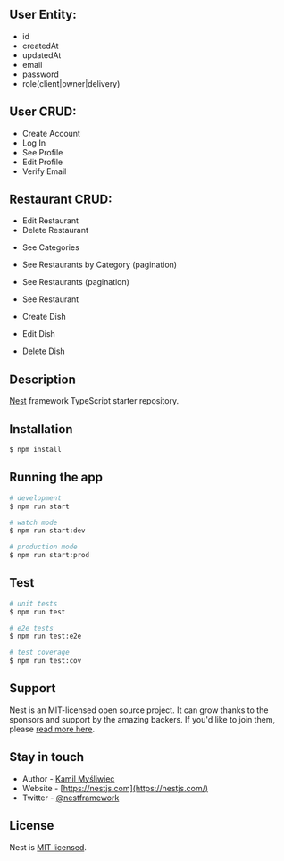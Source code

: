 ## User Entity:

- id
- createdAt
- updatedAt
- email
- password
- role(client|owner|delivery)

## User CRUD:

* Create Account
* Log In
* See Profile
* Edit Profile
* Verify Email

## Restaurant CRUD:

* Edit Restaurant 
* Delete Restaurant

- See Categories
- See Restaurants by Category (pagination)
- See Restaurants (pagination)
- See Restaurant

- Create Dish
- Edit Dish
- Delete Dish

## Description

[Nest](https://github.com/nestjs/nest) framework TypeScript starter repository.

## Installation

```bash
$ npm install
```

## Running the app

```bash
# development
$ npm run start

# watch mode
$ npm run start:dev

# production mode
$ npm run start:prod
```

## Test

```bash
# unit tests
$ npm run test

# e2e tests
$ npm run test:e2e

# test coverage
$ npm run test:cov
```

## Support

Nest is an MIT-licensed open source project. It can grow thanks to the sponsors and support by the amazing backers. If you'd like to join them, please [read more here](https://docs.nestjs.com/support).

## Stay in touch

- Author - [Kamil Myśliwiec](https://kamilmysliwiec.com)
- Website - [https://nestjs.com](https://nestjs.com/)
- Twitter - [@nestframework](https://twitter.com/nestframework)

## License

Nest is [MIT licensed](LICENSE).

